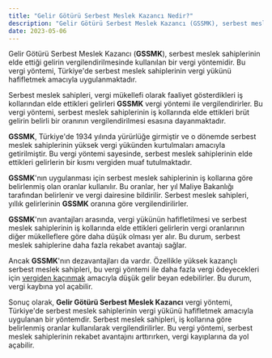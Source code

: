 ```yaml
---
title: "Gelir Götürü Serbest Meslek Kazancı Nedir?"
description: "Gelir Götürü Serbest Meslek Kazancı (GSSMK), serbest meslek sahiplerinin elde ettiği gelirin vergilendirilmesinde kullanılan bir vergi yöntemidir"
date: 2023-05-06
---
```


Gelir Götürü Serbest Meslek Kazancı (**GSSMK**), serbest meslek sahiplerinin elde ettiği gelirin vergilendirilmesinde
kullanılan bir vergi yöntemidir. Bu vergi yöntemi, Türkiye'de serbest meslek sahiplerinin vergi yükünü hafifletmek
amacıyla uygulanmaktadır.

Serbest meslek sahipleri, vergi mükellefi olarak faaliyet gösterdikleri iş kollarından elde ettikleri gelirleri **GSSMK**
vergi yöntemi ile vergilendirirler. Bu vergi yöntemi, serbest meslek sahiplerinin iş kollarında elde ettikleri brüt
gelirin belirli bir oranının vergilendirilmesi esasına dayanmaktadır.

**GSSMK**, Türkiye'de 1934 yılında yürürlüğe girmiştir ve o dönemde serbest meslek sahiplerinin yüksek vergi yükünden
kurtulmaları amacıyla getirilmiştir. Bu vergi yöntemi sayesinde, serbest meslek sahiplerinin elde ettikleri gelirlerin
bir kısmı vergiden muaf tutulmaktadır.

**GSSMK**'nın uygulanması için serbest meslek sahiplerinin iş kollarına göre belirlenmiş olan oranlar kullanılır. Bu
oranlar, her yıl Maliye Bakanlığı tarafından belirlenir ve vergi dairesine bildirilir. Serbest meslek sahipleri, yıllık
gelirlerinin **GSSMK** oranına göre vergilendirilirler.

**GSSMK**'nın avantajları arasında, vergi yükünün hafifletilmesi ve serbest meslek sahiplerinin iş kollarında elde
ettikleri gelirlerin vergi oranlarının diğer mükelleflere göre daha düşük olması yer alır. Bu durum, serbest meslek
sahiplerine daha fazla rekabet avantajı sağlar.

Ancak **GSSMK**'nın dezavantajları da vardır. Özellikle yüksek kazançlı serbest meslek sahipleri, bu vergi yöntemi ile
daha fazla vergi ödeyecekleri için <a href="/yazilar/vergiden-nasil-kacinilir/">vergiden kaçınmak</a> amacıyla düşük gelir beyan edebilirler. Bu durum, vergi kaybına yol
açabilir.

Sonuç olarak, **Gelir Götürü Serbest Meslek Kazancı** vergi yöntemi, Türkiye'de serbest meslek sahiplerinin vergi yükünü
hafifletmek amacıyla uygulanan bir yöntemdir. Serbest meslek sahipleri, iş kollarına göre belirlenmiş oranlar
kullanılarak vergilendirilirler. Bu vergi yöntemi, serbest meslek sahiplerinin rekabet avantajını arttırırken, vergi
kayıplarına da yol açabilir.

